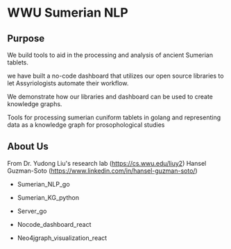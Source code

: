 # WWU Sumerian NLP

## Purpose 
We build tools to aid in the processing and analysis of ancient Sumerian tablets. 

we have built a no-code dashboard that utilizes our open source libraries to let Assyriologists automate their workflow.

We demonstrate how our libraries and dashboard can be used to create knowledge graphs. 


Tools for processing sumerian cuniform tablets in golang and representing data as a knowledge graph for prosophological studies

## About Us 
From Dr. Yudong Liu's research lab (https://cs.wwu.edu/liuy2)
Hansel Guzman-Soto (https://www.linkedin.com/in/hansel-guzman-soto/)


- Sumerian_NLP_go 

- Sumerian_KG_python

- Server_go 

- Nocode_dashboard_react

- Neo4jgraph_visualization_react
